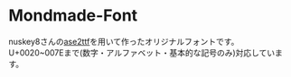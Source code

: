 # Mondmade-Font
nuskey8さんの[ase2ttf](https://ase2ttf.com/)を用いて作ったオリジナルフォントです。
U+0020~007Eまで(数字・アルファベット・基本的な記号のみ)対応しています。
